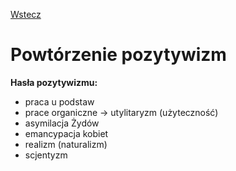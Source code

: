 [Wstecz](../polski.md)

# Powtórzenie pozytywizm

**Hasła pozytywizmu:**

-   praca u podstaw
-   prace organiczne $`\rightarrow`$ utylitaryzm (użyteczność)
-   asymilacja Żydów
-   emancypacja kobiet
-   realizm (naturalizm)
-   scjentyzm

